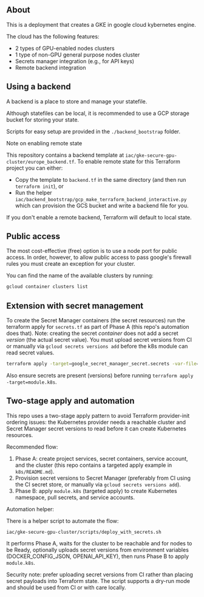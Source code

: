 ## About

This is a deployment that creates a GKE in google cloud kybernetes engine. 

The cloud has the following features:
* 2 types of GPU-enabled nodes clusters
* 1 type of non-GPU general purpose nodes cluster
* Secrets manager integration (e.g., for API keys)
* Remote backend integration


## Using a backend

A backend is a place to store and manage your statefile. 

Although statefiles can be local, it is recommended to use a GCP storage bucket for storing your state. 

Scripts for easy setup are provided in the `./backend_bootstrap` folder. 

Note on enabling remote state

This repository contains a backend template at `iac/gke-secure-gpu-cluster/europe_backend.tf`. To enable remote state for this Terraform project you can either:

- Copy the template to `backend.tf` in the same directory (and then run `terraform init`), or
- Run the helper `iac/backend_bootstrap/gcp_make_terraform_backend_interactive.py` which can provision the GCS bucket and write a backend file for you.

If you don't enable a remote backend, Terraform will default to local state.

## Public access
The most cost-effective (free) option is to use a node port for public access.
In order, however, to allow public access to pass google's firewall rules you must create an exception for your cluster. 

You can find the name of the available clusters by running:

```bash
gcloud container clusters list
```

## Extension with secret management

To create the Secret Manager containers (the secret resources) run the terraform apply for `secrets.tf` as part of Phase A (this repo's automation does that). Note: creating the secret *container* does not add a secret *version* (the actual secret value). You must upload secret versions from CI or manually via `gcloud secrets versions add` before the k8s module can read secret values.

```bash
terraform apply -target=google_secret_manager_secret.secrets -var-file=terraform.v2.tfvars
```

Also ensure secrets are present (versions) before running `terraform apply -target=module.k8s`.

## Two-stage apply and automation

This repo uses a two-stage apply pattern to avoid Terraform provider-init ordering issues: the Kubernetes provider needs a reachable cluster and Secret Manager secret versions to read before it can create Kubernetes resources.

Recommended flow:

1. Phase A: create project services, secret containers, service account, and the cluster (this repo contains a targeted apply example in `k8s/README.md`).
2. Provision secret versions to Secret Manager (preferably from CI using the CI secret store, or manually via `gcloud secrets versions add`).
3. Phase B: apply `module.k8s` (targeted apply) to create Kubernetes namespace, pull secrets, and service accounts.

Automation helper:

There is a helper script to automate the flow:

	iac/gke-secure-gpu-cluster/scripts/deploy_with_secrets.sh

It performs Phase A, waits for the cluster to be reachable and for nodes to be Ready, optionally uploads secret versions from environment variables (DOCKER_CONFIG_JSON, OPENAI_API_KEY), then runs Phase B to apply `module.k8s`.

Security note: prefer uploading secret versions from CI rather than placing secret payloads into Terraform state. The script supports a dry-run mode and should be used from CI or with care locally.


